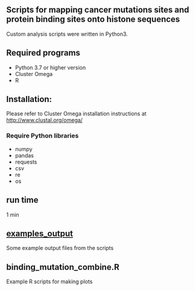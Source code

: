 ## Scripts for mapping cancer mutations sites and protein binding sites onto histone sequences

Custom analysis scripts were written in Python3.

## Required programs

* Python 3.7 or higher version
* Cluster Omega
* R

## Installation:

Please refer to Cluster Omega installation instructions at http://www.clustal.org/omega/

### Require Python libraries

* numpy
* pandas
* requests
* csv
* re
* os

## run time

1 min

## [examples_output](examples_output)

Some example output files from the scripts

## binding_mutation_combine.R

Example R scripts for making plots
